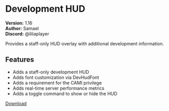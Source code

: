 # Development HUD

**Version:** 1.16  
**Author:** Samael  
**Discord:** @liliaplayer  

Provides a staff-only HUD overlay with additional development information.

## Features

- Adds a staff-only development HUD
- Adds font customization via DevHudFont
- Adds a requirement for the CAMI privilege
- Adds real-time server performance metrics
- Adds a toggle command to show or hide the HUD

[Download](https://github.com/LiliaFramework/Modules/raw/refs/heads/gh-pages/developmenthud.zip)
